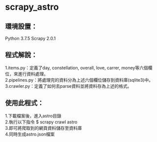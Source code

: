 # scrapy_astro
## 環境設置：
Python 3.7.5
Scrapy 2.0.1  

## 程式解說：
1.items.py：定義了day, constellation, overall, love, carrer, money等六個欄位，來進行資料處理。  
2.pipelines.py：將處理完的資料分為上述六個欄位儲存到資料庫(sqlite3)中。  
3.crawler.py：定義了如何去parse資料並將資料存為上述的格式。  

## 使用此程式：
1.下載檔案後，進入astro目錄  
2.執行以下指令 $ scrapy crawl astro  
3.即可將爬取到的網頁資料儲存至資料庫  
4.同時生成astro.json檔案  


